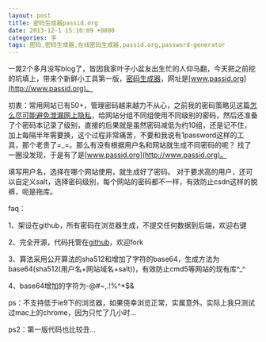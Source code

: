 ```yaml
---
layout: post
title: 密码生成器passid.org
date: 2013-12-1 15:10:09 +0800
categories: 手
tags: 密码,密码生成器,在线密码生成器,passid.org,password-generator
---
```


一晃2个多月没写blog了，皆因我家叶子小盆友出生忙的人仰马翻，今天把之前挖的坑填上，带来个新鲜小工具第一版，[密码生成器](http://www.passid.org)，网址是[www.passid.org](http://www.passid.org)。

初衷：常用网站已有50+，管理密码越来越力不从心，之前我的密码策略见这篇[怎么尽可能避免泄漏网上隐私](http://blog.yeeh.org/post/2012/11/23/hide-secret.html)，给网站分组不同组使用不同级别的密码，然后还准备了个密码本记录了级别，直接的后果就是虽然密码减低为约10组，还是记不住，加上每隔半年需要换，这个过程非常痛苦，不要和我说有1password这样的工具，那个老贵了=_=。那么有没有根据用户名和网站就生成不同密码的呢？ 找了一圈没发现，于是有了是[www.passid.org](http://www.passid.org)。

填写用户名，选择在哪个网站使用，就生成好了密码。 对于要求高的用户，还可以自定义salt，选择密码级别，每个网站的密码都不一样，有效防止csdn这样的脱裤，呃是拖库。

faq：

1、架设在github，所有密码在浏览器生成，不提交任何数据到后端，欢迎右键

2、完全开源，代码托管在[github](https://github.com/passid/www.passid.org)，欢迎fork

3、算法采用公开算法的sha512和增加了字符的base64，生成方法为base64(sha512(用户名+网站域名+salt))，有效防止cmd5等网站的现有库^_^

4、base64增加的字符为-@#~,.[]()!%^*$&

ps：不支持低于ie9下的浏览器，如果侥幸浏览正常，实属意外。实际上我只测试过mac上的chrome，因为只忙了几小时...

ps2：第一版代码也比较丑...




